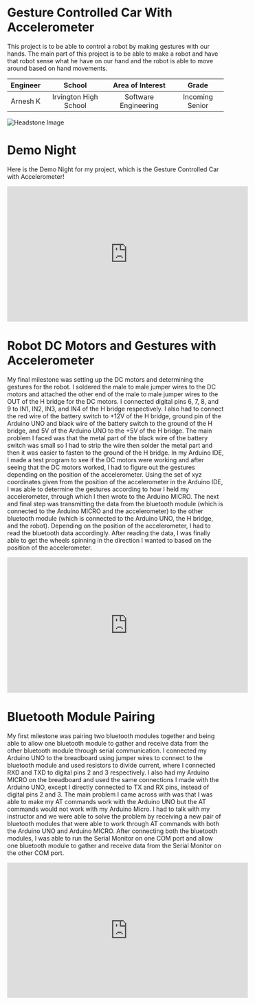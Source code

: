 ﻿# Gesture Controlled Car With Accelerometer
This project is to be able to control a robot by making gestures with our hands. The main part of this project is to be able to make a robot and have that robot sense what he have on our hand and the robot is able to move around based on hand movements.

| **Engineer** | **School** | **Area of Interest** | **Grade** |
|:--:|:--:|:--:|:--:|
| Arnesh K | Irvington High School | Software Engineering | Incoming Senior

![Headstone Image](https://bluestampengineering.com/wp-content/uploads/2016/05/improve.jpg)
  
# Demo Night

Here is the Demo Night for my project, which is the Gesture Controlled Car with Accelerometer!

<iframe width="560" height="315" src="https://www.youtube.com/embed/kvBYvs6ONag" title="YouTube video player" frameborder="0" allow="accelerometer; autoplay; clipboard-write; encrypted-media; gyroscope; picture-in-picture" allowfullscreen></iframe>

# Robot DC Motors and Gestures with Accelerometer


My final milestone was setting up the DC motors and determining the gestures for the robot. I soldered the male to male jumper wires to the DC motors and attached the other end of the male to male jumper wires to the OUT of the H bridge for the DC motors. I connected digital pins 6, 7, 8, and 9 to IN1, IN2, IN3, and IN4 of the H bridge respectively. I also had to connect the red wire of the battery switch to +12V of the H bridge, ground pin of the Arduino UNO and black wire of the battery switch to the ground of the H bridge, and 5V of the Arduino UNO to the +5V of the H bridge. The main problem I faced was that the metal part of the black wire of the battery switch was small so I had to strip the wire then solder the metal part and then it was easier to fasten to the ground of the H bridge. In my Arduino IDE, I made a test program to see if the DC motors were working and after seeing that the DC motors worked, I had to figure out the gestures depending on the position of the accelerometer. Using the set of xyz coordinates given from the position of the accelerometer in the Arduino IDE, I was able to determine the gestures according to how I held my accelerometer, through which I then wrote to the Arduino MICRO. The next and final step was transmitting the data from the bluetooth module (which is connected to the Arduino MICRO and the accelerometer) to the other bluetooth module (which is connected to the Arduino UNO, the H bridge, and the robot). Depending on the position of the accelerometer, I had to read the bluetooth data accordingly. After reading the data, I was finally able to get the wheels spinning in the direction I wanted to based on the position of the accelerometer.

<iframe width="560" height="315" src="https://www.youtube.com/embed/dNV2loiNRy4" title="YouTube video player" frameborder="0" allow="accelerometer; autoplay; clipboard-write; encrypted-media; gyroscope; picture-in-picture" allowfullscreen></iframe>

# Bluetooth Module Pairing
  
  
My first milestone was pairing two bluetooth modules together and being able to allow one bluetooth module to gather and receive data from the other bluetooth module through serial communication. I connected my Arduino UNO to the breadboard using jumper wires to connect to the bluetooth module and used resistors to divide current, where I connected RXD and TXD to digital pins 2 and 3 respectively. I also had my Arduino MICRO on the breadboard and used the same connections I made with the Arduino UNO, except I directly connected to TX and RX pins, instead of digital pins 2 and 3. The main problem I came across with was that I was able to make my AT commands work with the Arduino UNO but the AT commands would not work with my Arduino Micro. I had to talk with my instructor and we were able to solve the problem by receiving a new pair of bluetooth modules that were able to work through AT commands with both the Arduino UNO and Arduino MICRO. After connecting both the bluetooth modules, I was able to run the Serial Monitor on one COM port and allow one bluetooth module to gather and receive data from the Serial Monitor on the other COM port.

<iframe width="560" height="315" src="https://www.youtube.com/embed/7DE207wJoCg" title="YouTube video player" frameborder="0" allow="accelerometer; autoplay; clipboard-write; encrypted-media; gyroscope; picture-in-picture" allowfullscreen></iframe>
